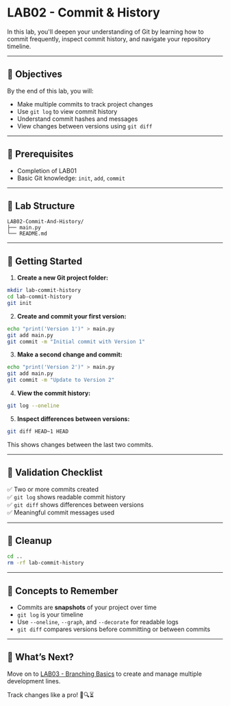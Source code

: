 # LAB02 - Commit & History

In this lab, you'll deepen your understanding of Git by learning how to commit frequently, inspect commit history, and navigate your repository timeline.

---

## 🎯 Objectives

By the end of this lab, you will:
- Make multiple commits to track project changes
- Use `git log` to view commit history
- Understand commit hashes and messages
- View changes between versions using `git diff`

---

## 🧰 Prerequisites

- Completion of LAB01
- Basic Git knowledge: `init`, `add`, `commit`

---

## 📁 Lab Structure

```
LAB02-Commit-And-History/
├── main.py
└── README.md
```

---

## 🚀 Getting Started

1. **Create a new Git project folder:**
```bash
mkdir lab-commit-history
cd lab-commit-history
git init
```

2. **Create and commit your first version:**
```bash
echo "print('Version 1')" > main.py
git add main.py
git commit -m "Initial commit with Version 1"
```

3. **Make a second change and commit:**
```bash
echo "print('Version 2')" > main.py
git add main.py
git commit -m "Update to Version 2"
```

4. **View the commit history:**
```bash
git log --oneline
```

5. **Inspect differences between versions:**
```bash
git diff HEAD~1 HEAD
```
This shows changes between the last two commits.

---

## 🧪 Validation Checklist

✅ Two or more commits created  
✅ `git log` shows readable commit history  
✅ `git diff` shows differences between versions  
✅ Meaningful commit messages used

---

## 🧹 Cleanup
```bash
cd ..
rm -rf lab-commit-history
```

---

## 🧠 Concepts to Remember
- Commits are **snapshots** of your project over time
- `git log` is your timeline
- Use `--oneline`, `--graph`, and `--decorate` for readable logs
- `git diff` compares versions before committing or between commits

---

## 💬 What’s Next?
Move on to [LAB03 - Branching Basics](../LAB03-Branching-Basics/) to create and manage multiple development lines.

Track changes like a pro! 📝🔍⏳
